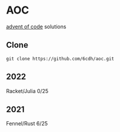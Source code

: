 # AOC

[advent of code](https://adventofcode.com/) solutions

## Clone

``` shell
git clone https://github.com/6cdh/aoc.git
```

## 2022

Racket/Julia 0/25

## 2021

Fennel/Rust 6/25

